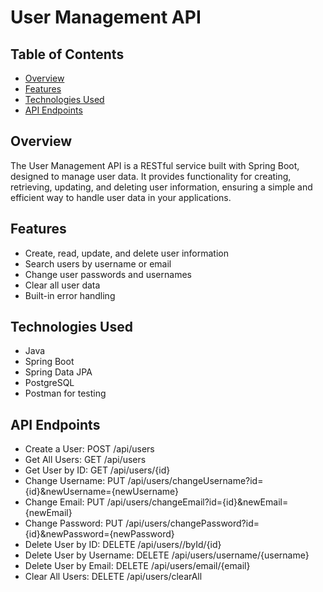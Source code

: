 # User Management API

## Table of Contents
- [Overview](#overview)
- [Features](#features)
- [Technologies Used](#technologies-used)
- [API Endpoints](#api-endpoints)


## Overview
The User Management API is a RESTful service built with Spring Boot, designed to manage user data. It provides functionality for creating, retrieving, updating, and deleting user information, ensuring a simple and efficient way to handle user data in your applications.

## Features
- Create, read, update, and delete user information
- Search users by username or email
- Change user passwords and usernames
- Clear all user data
- Built-in error handling

## Technologies Used
- Java
- Spring Boot
- Spring Data JPA
- PostgreSQL
- Postman for testing

## API Endpoints
- Create a User: POST /api/users
- Get All Users: GET /api/users
- Get User by ID: GET /api/users/{id}
- Change Username: PUT /api/users/changeUsername?id={id}&newUsername={newUsername}
- Change Email: PUT /api/users/changeEmail?id={id}&newEmail={newEmail}
- Change Password: PUT /api/users/changePassword?id={id}&newPassword={newPassword}
- Delete User by ID: DELETE /api/users//byId/{id}
- Delete User by Username: DELETE /api/users/username/{username}
- Delete User by Email: DELETE /api/users/email/{email}
- Clear All Users: DELETE /api/users/clearAll
  
